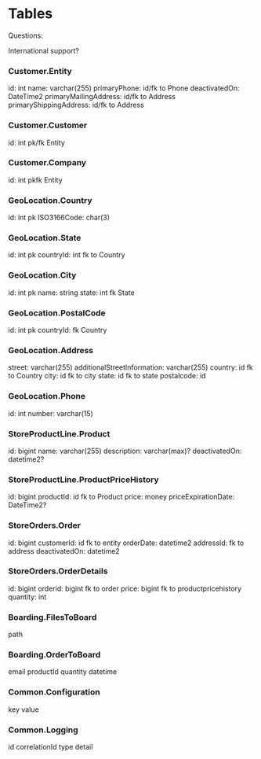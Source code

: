 # Tables

Questions:

International support?

### Customer.Entity
id: int
name: varchar(255)
primaryPhone: id/fk to Phone
deactivatedOn: DateTime2
primaryMailingAddress: id/fk to Address
primaryShippingAddress: id/fk to Address

### Customer.Customer
id: int pk/fk Entity

### Customer.Company
id: int pkfk Entity

### GeoLocation.Country
id: int pk
ISO3166Code: char(3)

### GeoLocation.State
id: int pk
countryId: int fk to Country

### GeoLocation.City
id: int pk
name: string
state: int fk State

### GeoLocation.PostalCode
id: int pk
countryId: fk Country

### GeoLocation.Address
street: varchar(255)
additionalStreetInformation: varchar(255)
country: id fk to Country
city: id fk to city
state: id fk to state
postalcode: id

### GeoLocation.Phone
id: int
number: varchar(15)

### StoreProductLine.Product
id: bigint
name: varchar(255)
description: varchar(max)?
deactivatedOn: datetime2?

### StoreProductLine.ProductPriceHistory
id: bigint
productId: id fk to Product
price: money
priceExpirationDate: DateTime2?

### StoreOrders.Order
id: bigint
customerId: id fk to entity
orderDate: datetime2
addressId: fk to address
deactivatedOn: datetime2

### StoreOrders.OrderDetails
id: bigint
orderid: bigint fk to order
price: bigint fk to productpricehistory
quantity: int

### Boarding.FilesToBoard
path

### Boarding.OrderToBoard
email
productId
quantity
datetime

### Common.Configuration
key
value

### Common.Logging
id
correlationId
type
detail

